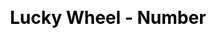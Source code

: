 ---
title: Lucky Wheel - Number
layout: lucky_wheel/lucky_wheel_general
description: What's your lucky number, let lucky wheel pick one for you.
js: ["js/game/lucky_wheel/lucky_wheel_general.js"]
css: ["css/game/lucky_wheel/lucky_wheel.css"]
---